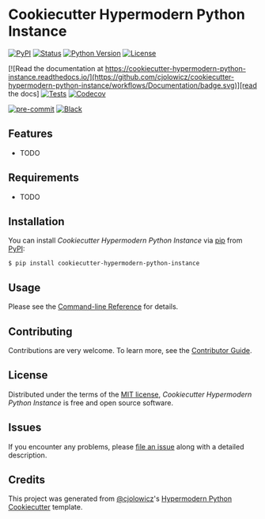 # Cookiecutter Hypermodern Python Instance

[![PyPI](https://img.shields.io/pypi/v/cookiecutter-hypermodern-python-instance.svg)][pypi_]
[![Status](https://img.shields.io/pypi/status/cookiecutter-hypermodern-python-instance.svg)][status]
[![Python Version](https://img.shields.io/pypi/pyversions/cookiecutter-hypermodern-python-instance)][python version]
[![License](https://img.shields.io/pypi/l/cookiecutter-hypermodern-python-instance)][license]

[![Read the documentation at https://cookiecutter-hypermodern-python-instance.readthedocs.io/](https://github.com/cjolowicz/cookiecutter-hypermodern-python-instance/workflows/Documentation/badge.svg)][read the docs]
[![Tests](https://github.com/cjolowicz/cookiecutter-hypermodern-python-instance/workflows/Tests/badge.svg)][tests]
[![Codecov](https://codecov.io/gh/cjolowicz/cookiecutter-hypermodern-python-instance/branch/main/graph/badge.svg)][codecov]

[![pre-commit](https://img.shields.io/badge/pre--commit-enabled-brightgreen?logo=pre-commit&logoColor=white)][pre-commit]
[![Black](https://img.shields.io/badge/code%20style-black-000000.svg)][black]

[pypi_]: https://pypi.org/project/cookiecutter-hypermodern-python-instance/
[status]: https://pypi.org/project/cookiecutter-hypermodern-python-instance/
[python version]: https://pypi.org/project/cookiecutter-hypermodern-python-instance
[license]: https://opensource.org/licenses/MIT
[read the docs]: https://cookiecutter-hypermodern-python-instance.readthedocs.io/
[tests]: https://github.com/cjolowicz/cookiecutter-hypermodern-python-instance/actions?workflow=Tests
[codecov]: https://app.codecov.io/gh/cjolowicz/cookiecutter-hypermodern-python-instance
[pre-commit]: https://github.com/pre-commit/pre-commit
[black]: https://github.com/psf/black

## Features

- TODO

## Requirements

- TODO

## Installation

You can install _Cookiecutter Hypermodern Python Instance_ via [pip] from [PyPI]:

```console
$ pip install cookiecutter-hypermodern-python-instance
```

## Usage

Please see the [Command-line Reference] for details.

## Contributing

Contributions are very welcome.
To learn more, see the [Contributor Guide].

## License

Distributed under the terms of the [MIT license],
_Cookiecutter Hypermodern Python Instance_ is free and open source software.

## Issues

If you encounter any problems,
please [file an issue] along with a detailed description.

## Credits

This project was generated from [@cjolowicz]'s [Hypermodern Python Cookiecutter] template.

[@cjolowicz]: https://github.com/cjolowicz
[cookiecutter]: https://github.com/audreyr/cookiecutter
[mit license]: https://opensource.org/licenses/MIT
[pypi]: https://pypi.org/
[hypermodern python cookiecutter]: https://github.com/cjolowicz/cookiecutter-hypermodern-python
[file an issue]: https://github.com/cjolowicz/cookiecutter-hypermodern-python-instance/issues
[pip]: https://pip.pypa.io/

<!-- github-only -->

[contributor guide]: https://github.com/cjolowicz/cookiecutter-hypermodern-python-instance/blob/main/CONTRIBUTING.md
[command-line reference]: https://cookiecutter-hypermodern-python-instance.readthedocs.io/en/latest/usage.html
